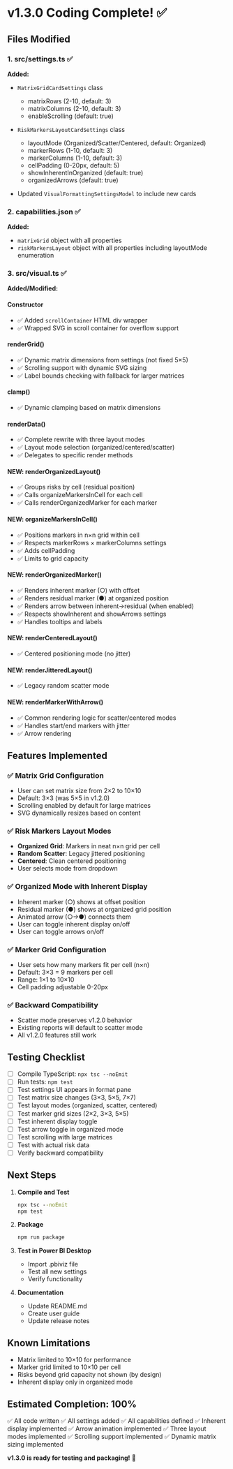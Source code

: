 # v1.3.0 Coding Complete! ✅

## Files Modified

### 1. src/settings.ts ✅
**Added:**
- `MatrixGridCardSettings` class
  - matrixRows (2-10, default: 3)
  - matrixColumns (2-10, default: 3)
  - enableScrolling (default: true)

- `RiskMarkersLayoutCardSettings` class
  - layoutMode (Organized/Scatter/Centered, default: Organized)
  - markerRows (1-10, default: 3)
  - markerColumns (1-10, default: 3)
  - cellPadding (0-20px, default: 5)
  - showInherentInOrganized (default: true)
  - organizedArrows (default: true)

- Updated `VisualFormattingSettingsModel` to include new cards

### 2. capabilities.json ✅
**Added:**
- `matrixGrid` object with all properties
- `riskMarkersLayout` object with all properties including layoutMode enumeration

### 3. src/visual.ts ✅
**Added/Modified:**

#### Constructor
- ✅ Added `scrollContainer` HTML div wrapper
- ✅ Wrapped SVG in scroll container for overflow support

#### renderGrid()
- ✅ Dynamic matrix dimensions from settings (not fixed 5×5)
- ✅ Scrolling support with dynamic SVG sizing
- ✅ Label bounds checking with fallback for larger matrices

#### clamp()
- ✅ Dynamic clamping based on matrix dimensions

#### renderData()
- ✅ Complete rewrite with three layout modes
- ✅ Layout mode selection (organized/centered/scatter)
- ✅ Delegates to specific render methods

#### NEW: renderOrganizedLayout()
- ✅ Groups risks by cell (residual position)
- ✅ Calls organizeMarkersInCell for each cell
- ✅ Calls renderOrganizedMarker for each marker

#### NEW: organizeMarkersInCell()
- ✅ Positions markers in n×n grid within cell
- ✅ Respects markerRows × markerColumns settings
- ✅ Adds cellPadding
- ✅ Limits to grid capacity

#### NEW: renderOrganizedMarker()
- ✅ Renders inherent marker (○) with offset
- ✅ Renders residual marker (●) at organized position
- ✅ Renders arrow between inherent→residual (when enabled)
- ✅ Respects showInherent and showArrows settings
- ✅ Handles tooltips and labels

#### NEW: renderCenteredLayout()
- ✅ Centered positioning mode (no jitter)

#### NEW: renderJitteredLayout()
- ✅ Legacy random scatter mode

#### NEW: renderMarkerWithArrow()
- ✅ Common rendering logic for scatter/centered modes
- ✅ Handles start/end markers with jitter
- ✅ Arrow rendering

## Features Implemented

### ✅ Matrix Grid Configuration
- User can set matrix size from 2×2 to 10×10
- Default: 3×3 (was 5×5 in v1.2.0)
- Scrolling enabled by default for large matrices
- SVG dynamically resizes based on content

### ✅ Risk Markers Layout Modes
- **Organized Grid**: Markers in neat n×n grid per cell
- **Random Scatter**: Legacy jittered positioning
- **Centered**: Clean centered positioning
- User selects mode from dropdown

### ✅ Organized Mode with Inherent Display
- Inherent marker (○) shows at offset position
- Residual marker (●) shows at organized grid position
- Animated arrow (○→●) connects them
- User can toggle inherent display on/off
- User can toggle arrows on/off

### ✅ Marker Grid Configuration
- User sets how many markers fit per cell (n×n)
- Default: 3×3 = 9 markers per cell
- Range: 1×1 to 10×10
- Cell padding adjustable 0-20px

### ✅ Backward Compatibility
- Scatter mode preserves v1.2.0 behavior
- Existing reports will default to scatter mode
- All v1.2.0 features still work

## Testing Checklist

- [ ] Compile TypeScript: `npx tsc --noEmit`
- [ ] Run tests: `npm test`
- [ ] Test settings UI appears in format pane
- [ ] Test matrix size changes (3×3, 5×5, 7×7)
- [ ] Test layout modes (organized, scatter, centered)
- [ ] Test marker grid sizes (2×2, 3×3, 5×5)
- [ ] Test inherent display toggle
- [ ] Test arrow toggle in organized mode
- [ ] Test scrolling with large matrices
- [ ] Test with actual risk data
- [ ] Verify backward compatibility

## Next Steps

1. **Compile and Test**
   ```cmd
   npx tsc --noEmit
   npm test
   ```

2. **Package**
   ```cmd
   npm run package
   ```

3. **Test in Power BI Desktop**
   - Import .pbiviz file
   - Test all new settings
   - Verify functionality

4. **Documentation**
   - Update README.md
   - Create user guide
   - Update release notes

## Known Limitations

- Matrix limited to 10×10 for performance
- Marker grid limited to 10×10 per cell
- Risks beyond grid capacity not shown (by design)
- Inherent display only in organized mode

## Estimated Completion: 100%

✅ All code written
✅ All settings added
✅ All capabilities defined
✅ Inherent display implemented
✅ Arrow animation implemented
✅ Three layout modes implemented
✅ Scrolling support implemented
✅ Dynamic matrix sizing implemented

**v1.3.0 is ready for testing and packaging!** 🎉